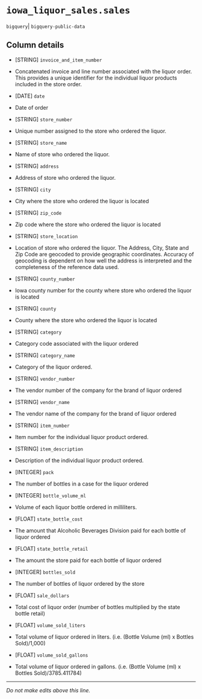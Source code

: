 # `iowa_liquor_sales.sales`
`bigquery`| `bigquery-public-data`

## Column details
* [STRING]    `invoice_and_item_number`
 - Concatenated invoice and line number associated with the liquor order. This provides a unique identifier for the individual liquor products included in the store order.
* [DATE]      `date`
 - Date of order
* [STRING]    `store_number`
 - Unique number assigned to the store who ordered the liquor.
* [STRING]    `store_name`
 - Name of store who ordered the liquor.
* [STRING]    `address`
 - Address of store who ordered the liquor.
* [STRING]    `city`
 - City where the store who ordered the liquor is located
* [STRING]    `zip_code`
 - Zip code where the store who ordered the liquor is located
* [STRING]    `store_location`
 - Location of store who ordered the liquor. The Address, City, State and Zip Code are geocoded to provide geographic coordinates. Accuracy of geocoding is dependent on how well the address is interpreted and the completeness of the reference data used.
* [STRING]    `county_number`
 - Iowa county number for the county where store who ordered the liquor is located
* [STRING]    `county`
 - County where the store who ordered the liquor is located
* [STRING]    `category`
 - Category code associated with the liquor ordered
* [STRING]    `category_name`
 - Category of the liquor ordered.
* [STRING]    `vendor_number`
 - The vendor number of the company for the brand of liquor ordered
* [STRING]    `vendor_name`
 - The vendor name of the company for the brand of liquor ordered
* [STRING]    `item_number`
 - Item number for the individual liquor product ordered.
* [STRING]    `item_description`
 - Description of the individual liquor product ordered.
* [INTEGER]   `pack`
 - The number of bottles in a case for the liquor ordered
* [INTEGER]   `bottle_volume_ml`
 - Volume of each liquor bottle ordered in milliliters.
* [FLOAT]     `state_bottle_cost`
 - The amount that Alcoholic Beverages Division paid for each bottle of liquor ordered
* [FLOAT]     `state_bottle_retail`
 - The amount the store paid for each bottle of liquor ordered
* [INTEGER]   `bottles_sold`
 - The number of bottles of liquor ordered by the store
* [FLOAT]     `sale_dollars`
 - Total cost of liquor order (number of bottles multiplied by the state bottle retail)
* [FLOAT]     `volume_sold_liters`
 - Total volume of liquor ordered in liters. (i.e. (Bottle Volume (ml) x Bottles Sold)/1,000)
* [FLOAT]     `volume_sold_gallons`
 - Total volume of liquor ordered in gallons. (i.e. (Bottle Volume (ml) x Bottles Sold)/3785.411784)

-------------------------------------------------------------------------------
*Do not make edits above this line.*
